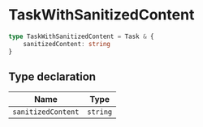 # TaskWithSanitizedContent

```ts
type TaskWithSanitizedContent = Task & {
    sanitizedContent: string
}
```

## Type declaration

| Name               | Type     |
| ------------------ | -------- |
| `sanitizedContent` | `string` |
